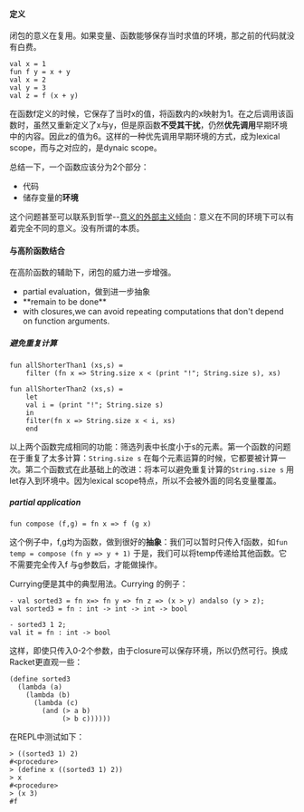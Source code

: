 #### 定义

闭包的意义在复用。如果变量、函数能够保存当时求值的环境，那之前的代码就没有白费。

```Racket
val x = 1
fun f y = x + y
val x = 2
val y = 3
val z = f (x + y)
```

在函数f定义的时候，它保存了当时x的值，将函数内的x映射为1。在之后调用该函数时，虽然又重新定义了x与y，但是原函数**不受其干扰**，仍然**优先调用**早期环境中的内容。因此z的值为6。这样的一种优先调用早期环境的方式，成为lexical scope，而与之对应的，是dynaic scope。

总结一下，一个函数应该分为2个部分：

* 代码
* 储存变量的**环境**

这个问题甚至可以联系到哲学--[意义的外部主义倾向](https://terrificjhony.gitbooks.io/intuition-pumps/content/29-the-wandering-two-bitser,twin-earth,and-the-giant-robot.html)：意义在不同的环境下可以有着完全不同的意义。没有所谓的本质。

#### 与高阶函数结合

在高阶函数的辅助下，闭包的威力进一步增强。

* partial evaluation，做到进一步抽象
* \*\*remain to be done\*\*
* with closures,we can avoid repeating computations that don't depend on function arguments.

##### 避免重复计算

```
fun allShorterThan1 (xs,s) = 
    filter (fn x => String.size x < (print "!"; String.size s), xs)

fun allShorterThan2 (xs,s) =
    let 
    val i = (print "!"; String.size s)
    in
    filter(fn x => String.size x < i, xs)
    end
```

以上两个函数完成相同的功能：筛选列表中长度小于s的元素。第一个函数的问题在于重复了太多计算：`String.size s`  在每个元素运算的时候，它都要被计算一次。第二个函数式在此基础上的改进：将本可以避免重复计算的`String.size s` 用let存入到环境中。因为lexical scope特点，所以不会被外面的同名变量覆盖。

##### partial application

```
fun compose (f,g) = fn x => f (g x)
```

这个例子中，f,g均为函数，做到很好的**抽象**：我们可以暂时只传入f函数，如`fun temp = compose (fn y => y + 1)` 于是，我们可以将temp传递给其他函数。它不需要完全传入f 与g参数后，才能做操作。

Currying便是其中的典型用法。Currying 的例子：

```ML
- val sorted3 = fn x=> fn y => fn z => (x > y) andalso (y > z);
val sorted3 = fn : int -> int -> int -> bool

- sorted3 1 2;
val it = fn : int -> bool
```

这样，即使只传入0-2个参数，由于closure可以保存环境，所以仍然可行。换成Racket更直观一些：

```
(define sorted3
  (lambda (a)
    (lambda (b)
      (lambda (c)
        (and (> a b)
             (> b c))))))
```

在REPL中测试如下：

```
> ((sorted3 1) 2)
#<procedure>
> (define x ((sorted3 1) 2))
> x
#<procedure>
> (x 3)
#f
```



